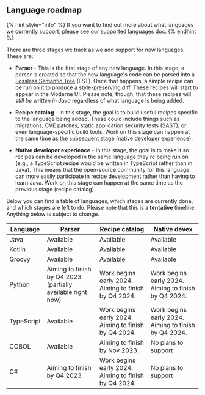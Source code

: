 ## Language roadmap

{% hint style="info" %}
If you want to find out more about what languages we currently support, please see our [supported languages doc](./supported-languages.md).
{% endhint %}

There are three stages we track as we add support for new languages. These are:

* **Parser** - This is the first stage of any new language. In this stage, a parser is created so that the new language's code can be parsed into a [Lossless Semantic Tree](/concepts/lossless-semantic-trees.md) (LST). Once that happens, a simple recipe can be run on it to produce a style-preserving diff. These recipes will start to appear in the Moderne UI. Please note, though, that these recipes will _still be written in Java_ regardless of what language is being added.

* **Recipe catalog** - In this stage, the goal is to build useful recipes specific to the language being added. These could include things such as migrations, CVE patches, static application security tests (SAST), or even language-specific build tools. Work on this stage can happen at the same time as the subsequent stage (native developer experience).

* **Native developer experience** - In this stage, the goal is to make it so recipes can be developed in the same language they're being run on (e.g., a TypeScript recipe would be written in TypeScript rather than in Java). This means that the open-source community for this language can more easily participate in recipe development rather than having to learn Java. Work on this stage can happen at the same time as the previous stage (recipe catalog). 

Below you can find a table of languages, which stages are currently done, and which stages are left to do. Please note that this is a **tentative** timeline. Anything below is subject to change.

| **Language**                 | **Parser**                                                  | **Recipe catalog**                                   | **Native devex**                                     |
|------------------------------|-------------------------------------------------------------|------------------------------------------------------|------------------------------------------------------|
| Java                         | Available                                                   | Available                                            | Available                                            |
| Kotlin                       | Available                                                   | Available                                            | Available                                            |
| Groovy                       | Available                                                   | Available                                            | Available                                            |
| Python                       | Aiming to finish by Q4 2023 (partially available right now) | Work begins early 2024. Aiming to finish by Q4 2024. | Work begins early 2024. Aiming to finish by Q4 2024. |
| TypeScript                   | Available                                                   | Work begins early 2024. Aiming to finish by Q4 2024. | Work begins early 2024. Aiming to finish by Q4 2024. |
| COBOL                        | Available                                                   | Aiming to finish by Nov 2023.                        | No plans to support                                  |
| C#                           | Aiming to finish by Q4 2023                                 | Work begins early 2024. Aiming to finish by Q4 2024. | No plans to support                                  |
